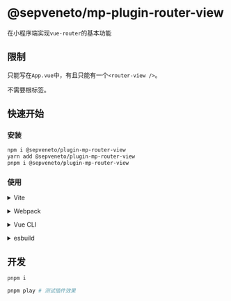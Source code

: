 # @sepveneto/mp-plugin-router-view

在小程序端实现`vue-router`的基本功能

## 限制
只能写在`App.vue`中，有且只能有一个`<router-view />`。

不需要根标签。

## 快速开始

### 安装
```bash
npm i @sepveneto/plugin-mp-router-view
yarn add @sepveneto/plugin-mp-router-view
pnpm i @sepveneto/plugin-mp-router-view
```

### 使用

<details>
<summary>Vite</summary><br>

```ts
// vite.config.ts
import PluginRouterView from '@sepveneto/plugin-mp-router-view/vite'

export default defineConfig({
  plugins: [
    PluginRouterView ({ /* options */ }),
  ],
})
```

Example: [`playground/`](./playground/)

<br></details>


<details>
<summary>Webpack</summary><br>

```ts
// webpack.config.js
module.exports = {
  /* ... */
  plugins: [
    require('@sepveneto/plugin-mp-router-view/webpack')({ /* options */ })
  ]
}
```

<br></details>

<details>
<summary>Vue CLI</summary><br>

```ts
// vue.config.js
module.exports = {
  configureWebpack: {
    plugins: [
      require('@sepveneto/plugin-mp-router-view/webpack')({ /* options */ }),
    ],
  },
}
```

<br></details>

<details>
<summary>esbuild</summary><br>

```ts
// esbuild.config.js
import { build } from 'esbuild'
import Starter from 'unplugin-starter/esbuild'

build({
  plugins: [Starter()],
})
```

<br></details>


## 开发

```bash
pnpm i

pnpm play # 测试插件效果
```
